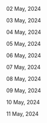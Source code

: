 02 May, 2024

03 May, 2024

04 May, 2024

05 May, 2024

06 May, 2024

07 May, 2024

08 May, 2024

09 May, 2024

10 May, 2024

11 May, 2024